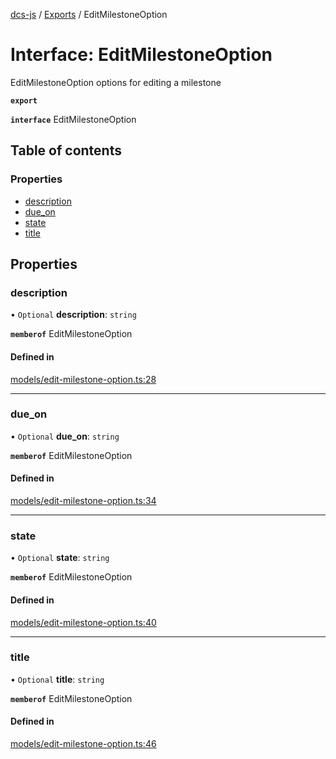 [dcs-js](../README.md) / [Exports](../modules.md) / EditMilestoneOption

# Interface: EditMilestoneOption

EditMilestoneOption options for editing a milestone

**`export`**

**`interface`** EditMilestoneOption

## Table of contents

### Properties

- [description](EditMilestoneOption.md#description)
- [due\_on](EditMilestoneOption.md#due_on)
- [state](EditMilestoneOption.md#state)
- [title](EditMilestoneOption.md#title)

## Properties

### <a id="description" name="description"></a> description

• `Optional` **description**: `string`

**`memberof`** EditMilestoneOption

#### Defined in

[models/edit-milestone-option.ts:28](https://github.com/unfoldingWord/dcs-js/blob/42a7ab5/models/edit-milestone-option.ts#L28)

___

### <a id="due_on" name="due_on"></a> due\_on

• `Optional` **due\_on**: `string`

**`memberof`** EditMilestoneOption

#### Defined in

[models/edit-milestone-option.ts:34](https://github.com/unfoldingWord/dcs-js/blob/42a7ab5/models/edit-milestone-option.ts#L34)

___

### <a id="state" name="state"></a> state

• `Optional` **state**: `string`

**`memberof`** EditMilestoneOption

#### Defined in

[models/edit-milestone-option.ts:40](https://github.com/unfoldingWord/dcs-js/blob/42a7ab5/models/edit-milestone-option.ts#L40)

___

### <a id="title" name="title"></a> title

• `Optional` **title**: `string`

**`memberof`** EditMilestoneOption

#### Defined in

[models/edit-milestone-option.ts:46](https://github.com/unfoldingWord/dcs-js/blob/42a7ab5/models/edit-milestone-option.ts#L46)

